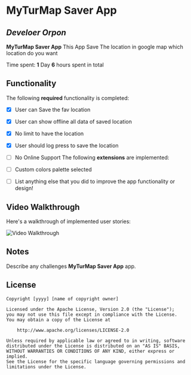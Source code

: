 # MyTurMap Saver App

## *Develoer Orpon*

**MyTurMap Saver App** This App Save The location in google map which location do you want

Time spent: **1** Day **6** hours spent in total

## Functionality

The following **required** functionality is completed:

* [x] User can Save the fav location
* [x] User can show offline all data of saved location
* [x] No limit to have the location
* [x] User should log press to save the location
* [ ] No Online Support
The following **extensions** are implemented:

* [ ] Custom colors palette selected
* [ ] List anything else that you did to improve the app functionality or design!

## Video Walkthrough

Here's a walkthrough of implemented user stories:

<img src='https://j.gifs.com/Brynlk.gif' title='Video Walkthrough' width='' alt='Video Walkthrough' />


## Notes

Describe any challenges **MyTurMap Saver App** app.

## License

    Copyright [yyyy] [name of copyright owner]

    Licensed under the Apache License, Version 2.0 (the "License");
    you may not use this file except in compliance with the License.
    You may obtain a copy of the License at

        http://www.apache.org/licenses/LICENSE-2.0

    Unless required by applicable law or agreed to in writing, software
    distributed under the License is distributed on an "AS IS" BASIS,
    WITHOUT WARRANTIES OR CONDITIONS OF ANY KIND, either express or implied.
    See the License for the specific language governing permissions and
    limitations under the License.
